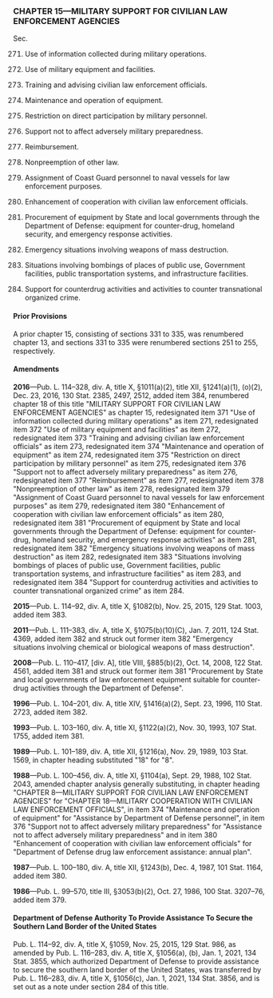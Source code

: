 ### **CHAPTER 15—MILITARY SUPPORT FOR CIVILIAN LAW ENFORCEMENT AGENCIES** ###

Sec.

271. Use of information collected during military operations.

272. Use of military equipment and facilities.

273. Training and advising civilian law enforcement officials.

274. Maintenance and operation of equipment.

275. Restriction on direct participation by military personnel.

276. Support not to affect adversely military preparedness.

277. Reimbursement.

278. Nonpreemption of other law.

279. Assignment of Coast Guard personnel to naval vessels for law enforcement purposes.

280. Enhancement of cooperation with civilian law enforcement officials.

281. Procurement of equipment by State and local governments through the Department of Defense: equipment for counter-drug, homeland security, and emergency response activities.

282. Emergency situations involving weapons of mass destruction.

283. Situations involving bombings of places of public use, Government facilities, public transportation systems, and infrastructure facilities.

284. Support for counterdrug activities and activities to counter transnational organized crime.

#### Prior Provisions ####

A prior chapter 15, consisting of sections 331 to 335, was renumbered chapter 13, and sections 331 to 335 were renumbered sections 251 to 255, respectively.

#### Amendments ####

**2016**—Pub. L. 114–328, div. A, title X, §1011(a)(2), title XII, §1241(a)(1), (o)(2), Dec. 23, 2016, 130 Stat. 2385, 2497, 2512, added item 384, renumbered chapter 18 of this title "MILITARY SUPPORT FOR CIVILIAN LAW ENFORCEMENT AGENCIES" as chapter 15, redesignated item 371 "Use of information collected during military operations" as item 271, redesignated item 372 "Use of military equipment and facilities" as item 272, redesignated item 373 "Training and advising civilian law enforcement officials" as item 273, redesignated item 374 "Maintenance and operation of equipment" as item 274, redesignated item 375 "Restriction on direct participation by military personnel" as item 275, redesignated item 376 "Support not to affect adversely military preparedness" as item 276, redesignated item 377 "Reimbursement" as item 277, redesignated item 378 "Nonpreemption of other law" as item 278, redesignated item 379 "Assignment of Coast Guard personnel to naval vessels for law enforcement purposes" as item 279, redesignated item 380 "Enhancement of cooperation with civilian law enforcement officials" as item 280, redesignated item 381 "Procurement of equipment by State and local governments through the Department of Defense: equipment for counter-drug, homeland security, and emergency response activities" as item 281, redesignated item 382 "Emergency situations involving weapons of mass destruction" as item 282, redesignated item 383 "Situations involving bombings of places of public use, Government facilities, public transportation systems, and infrastructure facilities" as item 283, and redesignated item 384 "Support for counterdrug activities and activities to counter transnational organized crime" as item 284.

**2015**—Pub. L. 114–92, div. A, title X, §1082(b), Nov. 25, 2015, 129 Stat. 1003, added item 383.

**2011**—Pub. L. 111–383, div. A, title X, §1075(b)(10)(C), Jan. 7, 2011, 124 Stat. 4369, added item 382 and struck out former item 382 "Emergency situations involving chemical or biological weapons of mass destruction".

**2008**—Pub. L. 110–417, [div. A], title VIII, §885(b)(2), Oct. 14, 2008, 122 Stat. 4561, added item 381 and struck out former item 381 "Procurement by State and local governments of law enforcement equipment suitable for counter-drug activities through the Department of Defense".

**1996**—Pub. L. 104–201, div. A, title XIV, §1416(a)(2), Sept. 23, 1996, 110 Stat. 2723, added item 382.

**1993**—Pub. L. 103–160, div. A, title XI, §1122(a)(2), Nov. 30, 1993, 107 Stat. 1755, added item 381.

**1989**—Pub. L. 101–189, div. A, title XII, §1216(a), Nov. 29, 1989, 103 Stat. 1569, in chapter heading substituted "18" for "8".

**1988**—Pub. L. 100–456, div. A, title XI, §1104(a), Sept. 29, 1988, 102 Stat. 2043, amended chapter analysis generally substituting, in chapter heading "CHAPTER 8—MILITARY SUPPORT FOR CIVILIAN LAW ENFORCEMENT AGENCIES" for "CHAPTER 18—MILITARY COOPERATION WITH CIVILIAN LAW ENFORCEMENT OFFICIALS", in item 374 "Maintenance and operation of equipment" for "Assistance by Department of Defense personnel", in item 376 "Support not to affect adversely military preparedness" for "Assistance not to affect adversely military preparedness" and in item 380 "Enhancement of cooperation with civilian law enforcement officials" for "Department of Defense drug law enforcement assistance: annual plan".

**1987**—Pub. L. 100–180, div. A, title XII, §1243(b), Dec. 4, 1987, 101 Stat. 1164, added item 380.

**1986**—Pub. L. 99–570, title III, §3053(b)(2), Oct. 27, 1986, 100 Stat. 3207–76, added item 379.

#### Department of Defense Authority To Provide Assistance To Secure the Southern Land Border of the United States ####

Pub. L. 114–92, div. A, title X, §1059, Nov. 25, 2015, 129 Stat. 986, as amended by Pub. L. 116–283, div. A, title X, §1056(a), (b), Jan. 1, 2021, 134 Stat. 3855, which authorized Department of Defense to provide assistance to secure the southern land border of the United States, was transferred by Pub. L. 116–283, div. A, title X, §1056(c), Jan. 1, 2021, 134 Stat. 3856, and is set out as a note under section 284 of this title.
